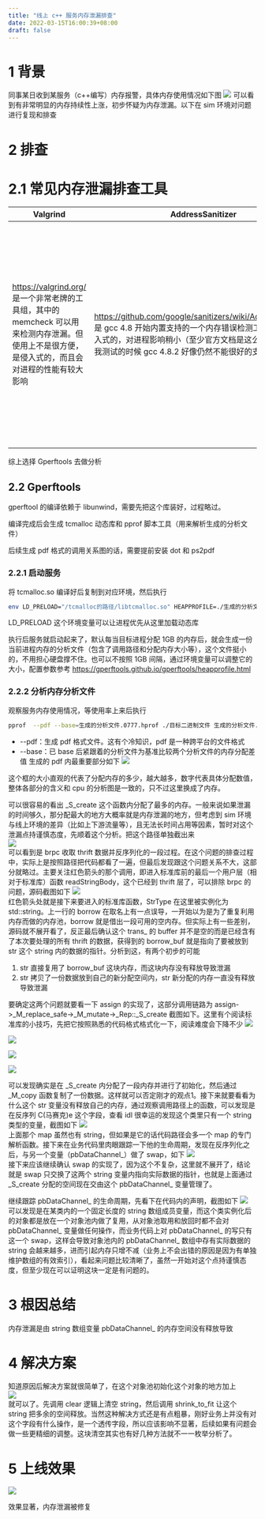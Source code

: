 ```yaml
---
title: "线上 c++ 服务内存泄漏排查"
date: 2022-03-15T16:00:39+08:00
draft: false
---
```

# 1 背景
同事某日收到某服务（c++编写）内存报警，具体内存使用情况如下图
![](/cpp_memory_leak/1.png)
可以看到有非常明显的内存持续性上涨，初步怀疑为内存泄漏。以下在 sim 环境对问题进行复现和排查

# 2 排查
#  2.1 常见内存泄漏排查工具
|Valgrind|AddressSanitizer|Gperftools|BCC|
|---|---|---|---|
|https://valgrind.org/ 是一个非常老牌的工具组，其中的 memcheck 可以用来检测内存泄漏。但使用上不是很方便，是侵入式的，而且会对进程的性能有较大影响|https://github.com/google/sanitizers/wiki/AddressSanitizer 是 gcc 4.8 开始内置支持的一个内存错误检测工具，仍然是侵入式的，对进程影响稍小（至少官方文档是这么说的），可惜在我测试的时候 gcc 4.8.2 好像仍然不能很好的支持|https://github.com/gperftools/gperftools 是一组高性能的支持多线程 malloc() 实现的集合，并附带了一些性能分析工具。tcmalloc 大家应该比较耳熟，前面指的就是它。同样是侵入式的，可以把它链接到项目中，复用 tcmalloc 的能力去排查内存泄漏的地方，对进程影响稍小。同理 jemalloc 也有类似的工具，用哪个都行|https://github.com/iovisor/bcc 本身是一个用于创建高效内核跟踪和操作程序的工具包，基于 eBPF 功能实现。eBPF 是在 Linux 3.15 开始出现的一个新特性 ，而 bcc 内的大部分工具（包括内存泄漏的检测）都需要 Linux 4.1 及更高版本。它最大的优点是非侵入式，同样对进程影响也较小，应该是在条件满足时的最佳使用工具。不过很遗憾，目前线上系统 linux 内核版本都是3，无法使用。eBPF 虽然诞生的很早，但是最近几年才火起来的技术，它可以实现很多非常强大并且令人兴奋的功能，以后基于它去做大规模常态化的系统监控和 debug 可能会是一个趋势|

综上选择 Gperftools 去做分析
## 2.2 Gperftools
gperftool 的编译依赖于 libunwind，需要先把这个库装好，过程略过。

编译完成后会生成 tcmalloc 动态库和 pprof 脚本工具（用来解析生成的分析文件）

后续生成 pdf 格式的调用关系图的话，需要提前安装 dot 和 ps2pdf 

### 2.2.1 启动服务
将 tcmalloc.so 编译好后复制到对应环境，然后执行
```bash
env LD_PRELOAD="/tcmalloc的路径/libtcmalloc.so" HEAPPROFILE=./生成的分析文件.hprof ./目标二进制文件
```
LD_PRELOAD 这个环境变量可以让进程优先从这里加载动态库

执行后服务就启动起来了，默认每当目标进程分配 1GB 的内存后，就会生成一份当前进程内存的分析文件（包含了调用路径和分配内存大小等），这个文件挺小的，不用担心硬盘撑不住。也可以不按照 1GB 间隔，通过环境变量可以调整它的大小，配置参数参考 https://gperftools.github.io/gperftools/heapprofile.html

### 2.2.2 分析内存分析文件
观察服务内存使用情况，等使用率上来后执行
```bash
pprof  --pdf --base=生成的分析文件.0777.hprof ./目标二进制文件 生成的分析文件.7777.hprof > heap.pdf
```
- --pdf：生成 pdf 格式文件。这有个冷知识，pdf 是一种跨平台的文件格式
- --base：已 base 后紧跟着的分析文件为基准比较两个分析文件的内存分配差值
生成的 pdf 内最重要部分如下
![](/cpp_memory_leak/2.png)  

这个框的大小直观的代表了分配内存的多少，越大越多，数字代表具体分配数值，整体各部分的含义和 cpu 的分析图是一致的，只不过这里换成了内存。

可以很容易的看出 \_S_create 这个函数内分配了最多的内存。一般来说如果泄漏的时间够久，那分配最大的地方大概率就是内存泄漏的地方，但考虑到 sim 环境与线上环境的差异（比如上下游流量等），且无法长时间占用等因素，暂时对这个泄漏点持谨慎态度，先顺着这个分析。把这个路径单独截出来  
![](/cpp_memory_leak/3.png)  
可以看到是 brpc 收取 thrift 数据并反序列化的一段过程。在这个问题的排查过程中，实际上是按照路径把代码都看了一遍，但最后发现跟这个问题关系不大，这部分就略过。主要关注红色箭头的那个调用，即进入标准库前的最后一个用户层（相对于标准库）函数 readStringBody，这个已经到 thrift 层了，可以排除 brpc 的问题，源码截图如下 
![](/cpp_memory_leak/4.png)  
红色箭头处就是接下来要进入的标准库函数，StrType 在这里被实例化为 std::string。上一行的 borrow 在取名上有一点误导，一开始以为是为了重复利用内存而做的内存池，borrow 就是借出一段可用的空内存。但实际上有一些差别，源码就不展开看了，反正最后确认这个 trans_ 的 buffer 并不是空的而是已经含有了本次要处理的所有 thrift 的数据，获得到的 borrow_buf 就是指向了要被放到 str 这个 string 内的数据的指针。分析到这，有两个初步的可能

1. str 直接复用了 borrow_buf 这块内存，而这块内存没有释放导致泄漏
2. str 拷贝了一份数据放到自己的新分配空间内，str 新分配的内存一直没有释放导致泄漏  


要确定这两个问题就要看一下 assign 的实现了，这部分调用链路为 assign->_M_replace_safe->_M_mutate→_Rep::_S_create 截图如下。这里有个阅读标准库的小技巧，先把它按照熟悉的代码格式格式化一下，阅读难度会下降不少
![](/cpp_memory_leak/5.png)  

![](/cpp_memory_leak/6.png)  

![](/cpp_memory_leak/7.png)  

![](/cpp_memory_leak/8.png)  

可以发现确实是在 \_S_create 内分配了一段内存并进行了初始化，然后通过 \_M_copy 函数复制了一份数据。这样就可以否定刚才的观点1。接下来就要看看为什么这个 str 变量没有释放自己的内存，通过观察调用路径上的函数，可以发现是在反序列 C(马赛克)e 这个字段，查看 idl 很幸运的发现这个类里只有一个 string 类型的变量，截图如下
![](/cpp_memory_leak/9.png)  
上面那个 map 虽然也有 string，但如果是它的话代码路径会多一个 map 的专门解析函数。接下来在业务代码里肉眼跟踪一下他的生命周期，发现在反序列化之后，与另一个变量（pbDataChannel_）做了 swap，如下
![](/cpp_memory_leak/10.png)  
接下来应该继续确认 swap 的实现了，因为这个不复杂，这里就不展开了，结论就是 swap 只交换了这两个 string 变量内指向实际数据的指针，也就是上面通过 \_S_create 分配的空间现在交由这个 pbDataChannel_ 变量管理了。

继续跟踪 pbDataChannel_  的生命周期，先看下在代码内的声明，截图如下
![](/cpp_memory_leak/11.png)  
可以发现是在某类内的一个固定长度的 string 数组成员变量，而这个类实例化后的对象都是放在一个对象池内做了复用，从对象池取用和放回时都不会对 pbDataChannel_ 变量做任何操作，而业务代码上对 pbDataChannel_ 的写只有这一个 swap，这样会导致对象池内的 pbDataChannel_ 数组中存有实际数据的 string 会越来越多，进而引起内存只增不减（业务上不会出错的原因是因为有单独维护数组的有效索引），看起来问题比较清晰了，虽然一开始对这个点持谨慎态度，但至少现在可以证明这块一定是有问题的。
# 3 根因总结
内存泄漏是由 string 数组变量 pbDataChannel_ 的内存空间没有释放导致

# 4 解决方案
知道原因后解决方案就很简单了，在这个对象池初始化这个对象的地方加上  
![](/cpp_memory_leak/12.png)  
就可以了。先调用 clear 逻辑上清空 string，然后调用 shrink_to_fit 让这个 string 把多余的空间释放。当然这种解决方式还是有点粗暴，刚好业务上并没有对这个字段有什么操作，是一个透传字段，所以应该影响不显著，后续如果有问题会做一些更精细的调整。这块清空其实也有好几种方法就不一一枚举分析了。
# 5 上线效果
![](/cpp_memory_leak/13.png)  

效果显著，内存泄漏被修复

